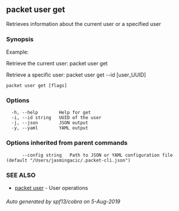 ## packet user get

Retrieves information about the current user or a specified user

### Synopsis

Example:

Retrieve the current user:
packet user get
  
Retrieve a specific user:
packet user get --id [user_UUID]

  

```
packet user get [flags]
```

### Options

```
  -h, --help        Help for get
  -i, --id string   UUID of the user
  -j, --json        JSON output
  -y, --yaml        YAML output
```

### Options inherited from parent commands

```
      --config string   Path to JSON or YAML configuration file (default "/Users/jasmingacic/.packet-cli.json")
```

### SEE ALSO

* [packet user](packet_user.md)	 - User operations

###### Auto generated by spf13/cobra on 5-Aug-2019

